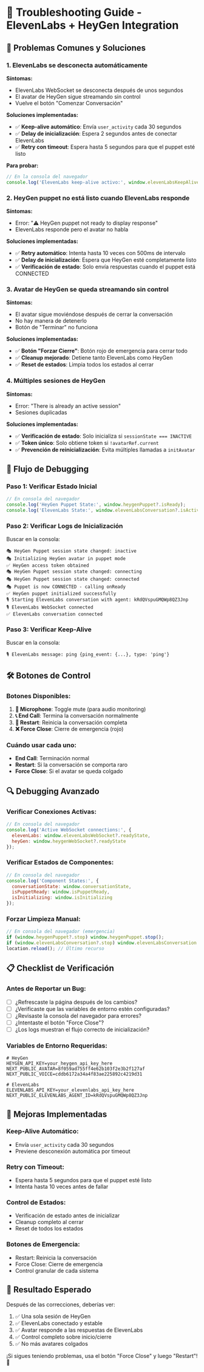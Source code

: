 # 🔧 Troubleshooting Guide - ElevenLabs + HeyGen Integration

## 🚨 Problemas Comunes y Soluciones

### 1. **ElevenLabs se desconecta automáticamente**

**Síntomas:**
- ElevenLabs WebSocket se desconecta después de unos segundos
- El avatar de HeyGen sigue streamando sin control
- Vuelve el botón "Comenzar Conversación"

**Soluciones implementadas:**
- ✅ **Keep-alive automático**: Envía `user_activity` cada 30 segundos
- ✅ **Delay de inicialización**: Espera 2 segundos antes de conectar ElevenLabs
- ✅ **Retry con timeout**: Espera hasta 5 segundos para que el puppet esté listo

**Para probar:**
```javascript
// En la consola del navegador
console.log('ElevenLabs keep-alive activo:', window.elevenLabsKeepAlive);
```

### 2. **HeyGen puppet no está listo cuando ElevenLabs responde**

**Síntomas:**
- Error: "⚠️ HeyGen puppet not ready to display response"
- ElevenLabs responde pero el avatar no habla

**Soluciones implementadas:**
- ✅ **Retry automático**: Intenta hasta 10 veces con 500ms de intervalo
- ✅ **Delay de inicialización**: Espera que HeyGen esté completamente listo
- ✅ **Verificación de estado**: Solo envía respuestas cuando el puppet está CONNECTED

### 3. **Avatar de HeyGen se queda streamando sin control**

**Síntomas:**
- El avatar sigue moviéndose después de cerrar la conversación
- No hay manera de detenerlo
- Botón de "Terminar" no funciona

**Soluciones implementadas:**
- ✅ **Botón "Forzar Cierre"**: Botón rojo de emergencia para cerrar todo
- ✅ **Cleanup mejorado**: Detiene tanto ElevenLabs como HeyGen
- ✅ **Reset de estados**: Limpia todos los estados al cerrar

### 4. **Múltiples sesiones de HeyGen**

**Síntomas:**
- Error: "There is already an active session"
- Sesiones duplicadas

**Soluciones implementadas:**
- ✅ **Verificación de estado**: Solo inicializa si `sessionState === INACTIVE`
- ✅ **Token único**: Solo obtiene token si `!avatarRef.current`
- ✅ **Prevención de reinicialización**: Evita múltiples llamadas a `initAvatar`

## 🎯 **Flujo de Debugging**

### Paso 1: Verificar Estado Inicial
```javascript
// En consola del navegador
console.log('HeyGen Puppet State:', window.heygenPuppet?.isReady);
console.log('ElevenLabs State:', window.elevenLabsConversation?.isActive);
```

### Paso 2: Verificar Logs de Inicialización
Buscar en la consola:
```
🎭 HeyGen Puppet session state changed: inactive
🎭 Initializing HeyGen avatar in puppet mode
✅ HeyGen access token obtained
🎭 HeyGen Puppet session state changed: connecting
🎭 HeyGen Puppet session state changed: connected
🎭 Puppet is now CONNECTED - calling onReady
✅ HeyGen puppet initialized successfully
🎙️ Starting ElevenLabs conversation with agent: kRdQVspuGMQWp8QZ3Jnp
🎙️ ElevenLabs WebSocket connected
✅ ElevenLabs conversation connected
```

### Paso 3: Verificar Keep-Alive
Buscar en la consola:
```
🎙️ ElevenLabs message: ping {ping_event: {...}, type: 'ping'}
```

## 🛠️ **Botones de Control**

### Botones Disponibles:
1. **🎤 Microphone**: Toggle mute (para audio monitoring)
2. **📞 End Call**: Termina la conversación normalmente
3. **🔄 Restart**: Reinicia la conversación completa
4. **❌ Force Close**: Cierre de emergencia (rojo)

### Cuándo usar cada uno:
- **End Call**: Terminación normal
- **Restart**: Si la conversación se comporta raro
- **Force Close**: Si el avatar se queda colgado

## 🔍 **Debugging Avanzado**

### Verificar Conexiones Activas:
```javascript
// En consola del navegador
console.log('Active WebSocket connections:', {
  elevenLabs: window.elevenLabsWebSocket?.readyState,
  heyGen: window.heygenWebSocket?.readyState
});
```

### Verificar Estados de Componentes:
```javascript
// En consola del navegador
console.log('Component States:', {
  conversationState: window.conversationState,
  isPuppetReady: window.isPuppetReady,
  isInitializing: window.isInitializing
});
```

### Forzar Limpieza Manual:
```javascript
// En consola del navegador (emergencia)
if (window.heygenPuppet?.stop) window.heygenPuppet.stop();
if (window.elevenLabsConversation?.stop) window.elevenLabsConversation.stop();
location.reload(); // Último recurso
```

## 📋 **Checklist de Verificación**

### Antes de Reportar un Bug:
- [ ] ¿Refrescaste la página después de los cambios?
- [ ] ¿Verificaste que las variables de entorno estén configuradas?
- [ ] ¿Revisaste la consola del navegador para errores?
- [ ] ¿Intentaste el botón "Force Close"?
- [ ] ¿Los logs muestran el flujo correcto de inicialización?

### Variables de Entorno Requeridas:
```env
# HeyGen
HEYGEN_API_KEY=your_heygen_api_key_here
NEXT_PUBLIC_AVATAR=8f059ad755ff4e62b103f2e3b2f127af
NEXT_PUBLIC_VOICE=cddb6172a34a4f83ae225892c4219d31

# ElevenLabs
ELEVENLABS_API_KEY=your_elevenlabs_api_key_here
NEXT_PUBLIC_ELEVENLABS_AGENT_ID=kRdQVspuGMQWp8QZ3Jnp
```

## 🚀 **Mejoras Implementadas**

### Keep-Alive Automático:
- Envía `user_activity` cada 30 segundos
- Previene desconexión automática por timeout

### Retry con Timeout:
- Espera hasta 5 segundos para que el puppet esté listo
- Intenta hasta 10 veces antes de fallar

### Control de Estados:
- Verificación de estado antes de inicializar
- Cleanup completo al cerrar
- Reset de todos los estados

### Botones de Emergencia:
- Restart: Reinicia la conversación
- Force Close: Cierre de emergencia
- Control granular de cada sistema

## 🎯 **Resultado Esperado**

Después de las correcciones, deberías ver:
1. ✅ Una sola sesión de HeyGen
2. ✅ ElevenLabs conectado y estable
3. ✅ Avatar responde a las respuestas de ElevenLabs
4. ✅ Control completo sobre inicio/cierre
5. ✅ No más avatares colgados

¡Si sigues teniendo problemas, usa el botón "Force Close" y luego "Restart"! 🎉 